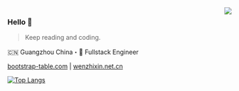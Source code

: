 <img align="right" src="https://github-readme-stats.vercel.app/api?username=wenzhixin&show_icons=true&icon_color=805AD5&text_color=718096&bg_color=ffffff&count_private=true" />

### Hello 👋

> Keep reading and coding.

🇨🇳 Guangzhou China・🚀 Fullstack Engineer

[bootstrap-table.com](https://bootstrap-table.com) | [wenzhixin.net.cn](https://blog.wenzhixin.net.cn/) 

[![Top Langs](https://github-readme-stats.vercel.app/api/top-langs/?username=anuraghazra&layout=compact)](https://github.com/anuraghazra/github-readme-stats)
